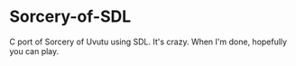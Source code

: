 # Sorcery-of-SDL
C port of Sorcery of Uvutu using SDL. It's crazy. When I'm done, hopefully you can play.
